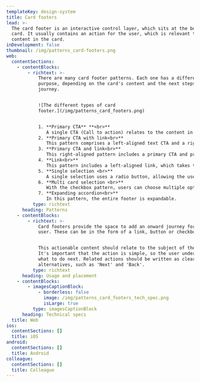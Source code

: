 ```yaml
---
templateKey: design-system
title: Card footers
lead: >-
  The card footer is an interactive control layer, which sits at the bottom of a
  card. It usually contains an action for the user, which is relevant to the
  content in the card.
inDevelopment: false
thumbnail: /img/patterns_card-footers.png
web:
  contentSections:
    - contentBlocks:
        - richtext: >-
            There are many card footer patterns. Each one has a different
            purpose, depending on the card's content and the next steps in the
            journey.


            ![The different types of card
            footer.](/img/patterns_card_footers.png)


            1. **Primary CTA** **<br>**
               A single CTA (Call to action) relates to the content in the card, giving the user the next step in their journey.
            2. **Primary CTA with link<br>**
               This pattern comprises a left-aligned text CTA and a right-aligned primary CTA. It takes to the user to the next step in their journey, while giving them the option to go back.
            3. **Primary CTA and link<br>**
               This right-aligned pattern includes a primary CTA and primary link sat next to each other. It's used for scenarios such as the terms and conditions acceptance pages.
            4. **Link<br>**
               This pattern includes a left-aligned link, which takes the user to another location.
            5. **Single selection <br>**
               A single selection uses a radio button, allowing the user to make one choice from a list of options.
            6. **Multi card selection <br>**
               With the checkbox pattern, users can choose multiple options from a list.
            7. **Expanding accordion<br>**
               In this pattern, the entire footer is expandable.
          type: richtext
      heading: Patterns
    - contentBlocks:
        - richtext: >-
            Card footers provide the space to add an onward journey for the
            user. These can be in the form of a link, button or checkbox.


            This actionable content should relate to the subject of the card.
            It's important that the action is simple, so the user understands
            what to do next. Related actions should be written as clear
            alternatives, such as 'Next' and 'Back'.
          type: richtext
      heading: Usage and placement
    - contentBlocks:
        - imagesCaptionBlock:
            - borderless: false
              image: /img/patterns_card_footers_tech_spec.png
              isLarge: true
          type: imagesCaptionBlock
      heading: Technical specs
  title: Web
ios:
  contentSections: []
  title: iOS
android:
  contentSections: []
  title: Android
colleague:
  contentSections: []
  title: Colleague
---
```


